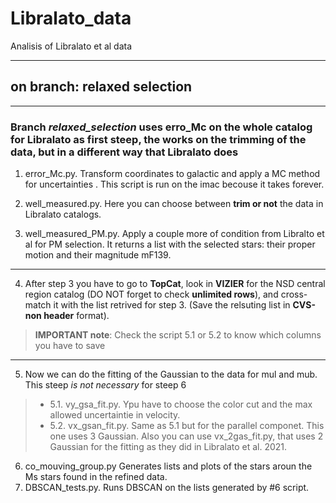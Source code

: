# Libralato_data
Analisis of Libralato et al data
___
## on branch: relaxed selection
___
### Branch *relaxed_selection* uses erro_Mc on the whole catalog for Libralato as first steep, the works on the trimming of the data, but in a different way that Libralato does 
1. error_Mc.py. Transform coordinates to galactic and apply a MC method for uncertainties . This script is run on the imac becouse it takes forever. 

2. well_measured.py. Here you can choose between **trim or not** the data in Libralato catalogs. 
3. well_measured_PM.py. Apply a couple more of condition from Libralto et al for PM selection. It returns a list with the selected stars: their proper motion and their magnitude mF139.
___
4. After step 3 you have to go to **TopCat**, look in **VIZIER** for the NSD central region catalog (DO NOT forget to check **unlimited rows**), and cross-match it  with the list retrived for step 3. (Save the relsuting list in **CVS-non header** format). 

> **IMPORTANT note**: Check the script 5.1 or 5.2 to know which columns you have to save
___
5. Now we can do the fitting of the Gaussian to the data for mul and mub. This steep *is not necessary* for steep 6
> - 5.1. vy_gsa_fit.py. Ypu have to choose the color cut and the max allowed uncertaintie in velocity.
> - 5.2. vx_gsan_fit.py. Same as 5.1 but for the parallel componet. This one uses 3 Gaussian. Also you can use vx_2gas_fit.py, that uses 2 Gaussian for the fitting as they did in Libralato et al. 2021.
6. co_mouving_group.py Generates lists and plots of the stars aroun the Ms stars found in the refined data. 
7. DBSCAN_tests.py. Runs DBSCAN on the lists generated by #6 script.
